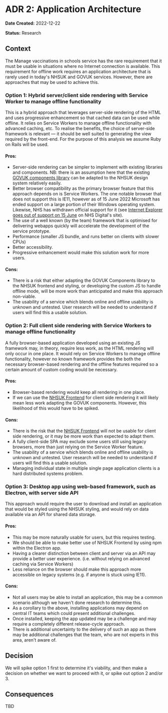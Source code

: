 # ADR 2: Application Architecture

**Date Created:** 2022-12-22

**Status:** Research

## Context

The Manage vaccinations in schools service has the rare requirement that it must
be usable in situations where no Internet connection is available. This
requirement for offline work requires an application architecture that is rarely
used in today's NHSUK and GOVUK services. However, there are approaches that may
be used to achieve this.

### Option 1: Hybrid server/client side rendering with Service Worker to manage offline functionality

This is a hybrid approach that leverages server-side rendering of the HTML and
uses progressive enhancement
so that cached data can be used while offline. It relies on Service Workers to
manage offline functionality with advanced caching, etc. To realise the
benefits, the choice of server-side framework is relevant — it should be well
suited to generating the view required by the front-end. For the purpose of this
analysis we assume Ruby on Rails will be used.

#### Pros:

- Server-side rendering can be simpler to implement with existing libraries and
  components. NB: there is an assumption here that the existing [GOVUK
  components library](https://github.com/DFE-Digital/govuk-components) can be
  adapted to the NHSUK design system relatively easily.
- Better browser compatibility as the primary browser feature that this approach
  depends on is Service Workers. The one notable browser that does not support
  this is IE11, however as of 15 June 2022 Microsoft has ended support on a
  large portion of their Windows operating system. Likewise, NHS has withdrawn
  official support for it (see [Internet Explorer goes out of support on 15
  June](https://digital.nhs.uk/about-nhs-digital/standards-for-web-products/withdrawal-of-support-for-internet-explorer)
  on NHS Digital's site).
- The use of a well known (by the team) framework that is optimised for
  delivering webapps quickly will accelerate the development of the service
  prototype.
- Performance (smaller JS bundle, and runs better on clients with slower CPUs)
- Better accessibility.
- Progressive enhancement would make this solution work for more users.

#### Cons:

- There is a risk that either adapting the GOVUK Components library to the NHSUK
  frontend and styling, or developing the custom JS to handle offline mode, will
  be more work than anticipated and make this approach non-viable.
- The usability of a service which blends online and offline usability is
  unknown and untested. User research will be needed to understand if users will
  find this a usable solution.

### Option 2: Full client side rendering with Service Workers to manage offline functionality

A fully browser-based application developed using an existing JS framework may,
in theory, require less work, as the HTML rendering will only occur in one
place. It would rely on Service Workers to manage offline functionality, however
no known framework provides the both the necessary browser-based rendering and
the offline features required so a certain amount of custom coding would be
necessary.

#### Pros:

- Browser-based rendering would keep all rendering in one place.
- If we can use the [NHSUK Frontend](https://github.com/nhsuk/nhsuk-frontend)
  for client side rendering it will likely mean less work adapting the GOVUK
  components. However, this likelihood of this would have to be spiked.

#### Cons:

- There is the risk that the [NHSUK Frontend](https://github.com/nhsuk/nhsuk-frontend)
  will not be usable for client side rendering, or it may be more work than
  expected to adapt them.
- A fully client-side SPA may exclude some users still using legacy browsers,
  more than just relying on the Service Worker feature.
- The usability of a service which blends online and offline usability is
  unknown and untested. User research will be needed to understand if users will
  find this a usable solution.
- Managing individual state in multiple single page application clients is a
  hard distributed systems problem.

### Option 3: Desktop app using web-based framework, such as Electron, with server side API

This approach would require the user to download and install an application that
would be styled using the NHSUK styling, and would rely on data available via an
API for shared data storage.

#### Pros:

- This may be more naturally usable for users, but this requires testing.
- We should be able to make better use of NHSUK Frontend by using npm within the
  Electron app.
- Having a clearer distinction between client and server via an API may provide
  a better user experience. (i.e. without relying on advanced caching via Service
  Workers)
- Less reliance on the browser should make this approach more accessible on
  legacy systems (e.g. if anyone is stuck using IE11).

#### Cons:

- Not all users may be able to install an application, this may be a common
  scenario although we haven't done research to determine this.
- As a corollary to the above, installing applications may depend on central IT
  teams which could present additional challenges.
- Once installed, keeping the app updated may be a challenge and may require a
  completely different release-cycle approach.
- There is additional uncertainty to the delivery of such an app as there may be
  additional challenges that the team, who are not experts in this area, aren't
  aware of.

## Decision

We will spike option 1 first to determine it's viability, and then make a
decision on whether we want to proceed with it, or spike out option 2 and/or 3.

## Consequences

TBD
